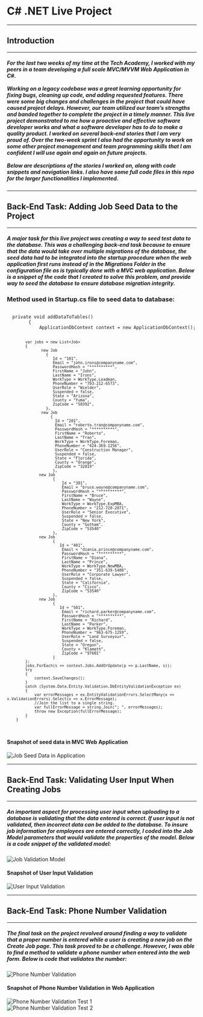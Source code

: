 <h1>C# .NET Live Project</h1>
<hr>
<h2>Introduction</h2>
<hr>
<h5>
For the last two weeks of my time  at the Tech Academy, I worked with my peers in a team developing a full scale MVC/MVVM Web Application in C#.  
<br>
<br>
Working on a legacy codebase was a great learning opportunity for fixing bugs, cleaning up code, and adding requested features. 
There were some big changes and challenges in the project that could have caused project delays.  
However, our team utilized our team’s strengths and banded together to complete the project in a timely manner.  
This live project demonstrated to me how a proactive and effective software developer works and what a software developer has to do 
to make a quality product. I worked on several back-end stories that I am very proud of.  
Over the two-week sprint I also had the opportunity to work on some other project management and team programming skills 
that  I am confident I will use again and again on future projects.  
<br>
<br>
Below are descriptions of the stories I worked on, along with code snippets and navigation links. 
I also have some full code files in this repo for the larger functionalities I implemented.
</h5>
<hr>
<h2>Back-End Task: Adding Job Seed Data to the Project</h2>
<hr>
<h5>
A major task for this live project was creating a way to seed test data to the database.  
This was a challenging back-end task because to ensure that the data would take over multiple migrations of the database, 
the seed data had to be integrated into the startup procedure when the web application first runs instead of in the Migrations Folder 
in the configuration file as is typically done with a MVC web application. 
Below is a snippet of the code that I created to solve this problem, and provide way to seed the database to ensure database migration integrity. 
</h5>
<h3>Method used in Startup.cs file to seed data to database:</h3>
<code>
  private void addDataToTables()
        {
            ApplicationDbContext context = new ApplicationDbContext();

            var jobs = new List<Job>
            {
                   new Job
                     {
                        Id = "101",
                        Email = "john.irons@companyname.com",
                        PasswordHash = "**********",
                        FirstName = "John",
                        LastName = "Irons",
                        WorkType = WorkType.Leadman,
                        PhoneNumber = "703-212-6573",
                        UserRole = "Wielder",
                        Suspended = false,
                        State = "Arizona",
                        County = "Yuma",
                        ZipCode = "58392",
                     },
                   new Job
                       {
                         Id = "201",
                         Email = "roberto.tran@companyname.com",
                         PasswordHash = "**********",
                         FirstName = "Roberto",
                         LastName = "Tran",
                         WorkType = WorkType.Foreman,
                         PhoneNumber = "424-369-1256",
                         UserRole = "Construction Manager",
                         Suspended = false,
                         State = "Florida",
                         County = "Orange",
                         ZipCode = "32819"
                        },
                  new Job
                        {
                            Id = "301",
                            Email = "bruce.wayne@companyname.com",
                            PasswordHash = "**********",
                            FirstName = "Bruce",
                            LastName = "Wayne",
                            WorkType = WorkType.ExpMBA,
                            PhoneNumber = "212-720-2071",
                            UserRole = "Senior Executive",
                            Suspended = false,
                            State = "New York",
                            County = "Gotham",
                            ZipCode = "53540"
                        }, 
                  new Job
                        {
                           Id = "401",
                            Email = "diania.prince@companyname.com",
                            PasswordHash = "**********",
                            FirstName = "Diana",
                            LastName = "Prince",
                            WorkType = WorkType.NewMBA,
                            PhoneNumber = "351-639-5488",
                            UserRole = "Corporate Lawyer",
                            Suspended = false,
                            State = "California",
                            County = "Cisco",
                            ZipCode = "53540"
                        }, 
                  new Job
                        {
                           Id = "501",
                            Email = "richard.parker@companyname.com",
                            PasswordHash = "**********",
                            FirstName = "Richard",
                            LastName = "Parker",
                            WorkType = WorkType.Foreman,
                            PhoneNumber = "963-675-1259",
                            UserRole = "Land Surveyour",
                            Suspended = false,
                            State = "Oregon",
                            County = "Klamath",
                            ZipCode = "97601"
                        }
            };
            jobs.ForEach(s => context.Jobs.AddOrUpdate(p => p.LastName, s));
            try
            {
                context.SaveChanges();
            }
            catch (System.Data.Entity.Validation.DbEntityValidationException ex)
            {
                var errorMessages = ex.EntityValidationErrors.SelectMany(x => x.ValidationErrors).Select(x => x.ErrorMessage);
                //Join the list to a single string. 
                var fullErrorMessage = string.Join("; ", errorMessages);
                throw new Exception(fullErrorMessage);
            }
        }
</code>
<h4>Snapshot of seed data in MVC Web Application</h4>
<img src="./images/Slide2.JPG" alt="Job Seed Data in Application"/>
<hr>
<h2>Back-End Task: Validating User Input When Creating Jobs</h2>
<hr>
<h5>
An important aspect for processing user input when uploading to a database is validating that the data entered is correct.  
If user input is not validated, then incorrect data can be added to the database.  To insure job information for employees are entered correctly, I coded into the Job Model parameters that would validate the properties of the model.  
Below is a code snippet of the validated model:
</h5>
<img src="./images/Slide6.JPG" alt="Job Validation Model"/>
<h4>Snapshot of User Input Validation</h4>
<img src="./images/Slide1.JPG" alt="User Input Validation"/>
<br>
<hr>
<h2>Back-End Task: Phone Number Validation</h2>
<hr>
<h5>
The final task on the project revolved around finding a way to validate that a proper number is entered while a user is creating a new job on the Create Job page. This task proved to be a challenge.  However, I was able to find a method to validate a phone number when entered into the web form.  Below is code that validates the number:
</h5>
<img src="./images/Slide7.JPG" alt="Phone Number Validation"/>
<br>
<h4>Snapshot of Phone Number Validation in Web Application</h4>
<img src="./images/Slide3.JPG" alt="Phone Number Validation Test 1"/>
<br>
<img src="./image/Slide4.JPG" alt="Phone Number Validation Test 2"/>

